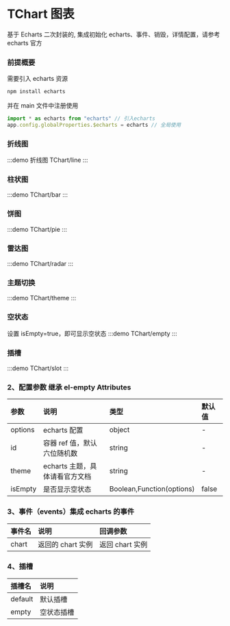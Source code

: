 # TChart 图表

基于 Echarts 二次封装的, 集成初始化 echarts、事件、销毁，详情配置，请参考 echarts 官方

### 前提概要

需要引入 echarts 资源

```js
npm install echarts
```

并在 main 文件中注册使用

```js
import * as echarts from "echarts" // 引入echarts
app.config.globalProperties.$echarts = echarts // 全局使用
```

### 折线图

:::demo 折线图
TChart/line
:::

### 柱状图

:::demo
TChart/bar
:::

### 饼图

:::demo
TChart/pie
:::

### 雷达图

:::demo
TChart/radar
:::

### 主题切换

:::demo
TChart/theme
:::

### 空状态

设置 isEmpty=true，即可显示空状态
:::demo
TChart/empty
:::

### 插槽

:::demo
TChart/slot
:::

### 2、配置参数 继承 el-empty Attributes

| 参数    | 说明                           | 类型                      | 默认值 |
| :------ | :----------------------------- | :------------------------ | :----- |
| options | echarts 配置                   | object                    | -      |
| id      | 容器 ref 值，默认六位随机数    | string                    | -      |
| theme   | echarts 主题，具体请看官方文档 | string                    | -      |
| isEmpty | 是否显示空状态                 | Boolean,Function(options) | false  |

### 3、事件（events）集成 echarts 的事件

| 事件名 | 说明              | 回调参数        |
| :----- | :---------------- | :-------------- |
| chart  | 返回的 chart 实例 | 返回 chart 实例 |

### 4、插槽

| 插槽名  | 说明       |
| :------ | :--------- |
| default | 默认插槽   |
| empty   | 空状态插槽 |
